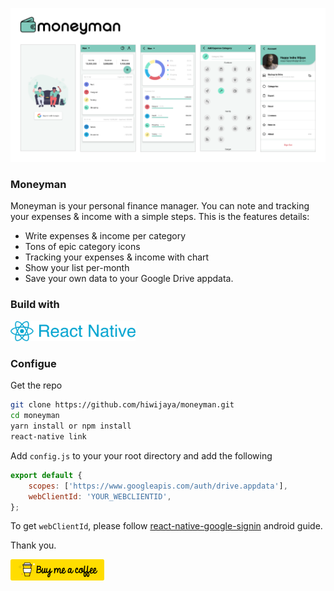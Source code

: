 ![Moneyman Preview](docs/github-banner.png)

### Moneyman
Moneyman is your personal finance manager. You can note and tracking your expenses & income with a simple steps.
This is the features details:
- Write expenses & income per category
- Tons of epic category icons
- Tracking your expenses & income with chart
- Show your list per-month
- Save your own data to your Google Drive appdata.


### Build with
<a href="https://facebook.github.io/react-native/" rel="React Native">
  <img src="docs/react-native.png" alt="react-native" width="200"/>
</a>


### Configue
Get the repo
```sh
git clone https://github.com/hiwijaya/moneyman.git
cd moneyman
yarn install or npm install
react-native link
```

Add `config.js` to your your root directory and add the following
```js
export default {
    scopes: ['https://www.googleapis.com/auth/drive.appdata'],
    webClientId: 'YOUR_WEBCLIENTID',
}; 
```
To get `webClientId`, please follow [react-native-google-signin](https://github.com/react-native-community/react-native-google-signin/blob/master/docs/android-guide.md) android guide.

Thank you.
<br/>

<a href="https://www.buymeacoffee.com/hiwijaya" rel="buymeacoffee">
  <img src="docs/buymeacoffe.png" alt="buymeacoffee" width="150"/>
</a>
